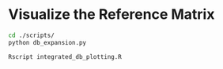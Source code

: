# Visualize the Reference Matrix
```bash
cd ./scripts/
python db_expansion.py

Rscript integrated_db_plotting.R
```

